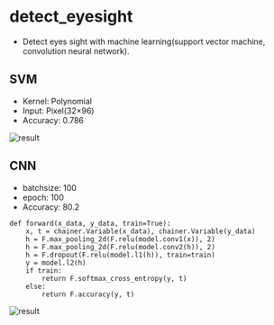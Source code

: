 # detect_eyesight
- Detect eyes sight with machine learning(support vector machine, convolution neural network).

## SVM
- Kernel: Polynomial
- Input:  Pixel(32×96)
- Accuracy: 0.786

 ![result](https://github.com/29Takuya/EyeSight/blob/media/output_svm.gif)
  
## CNN
- batchsize: 100
- epoch: 100
- Accuracy: 80.2
```
def forward(x_data, y_data, train=True):
    x, t = chainer.Variable(x_data), chainer.Variable(y_data)
    h = F.max_pooling_2d(F.relu(model.conv1(x)), 2)
    h = F.max_pooling_2d(F.relu(model.conv2(h)), 2)
    h = F.dropout(F.relu(model.l1(h)), train=train)
    y = model.l2(h)
    if train:
        return F.softmax_cross_entropy(y, t)
    else:
        return F.accuracy(y, t)
```

![result](https://github.com/29Takuya/EyeSight/blob/media/output_cnn.gif)
